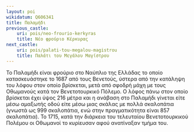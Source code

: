 ```yaml
---
layout: poi
wikidatum: Q606341
title: Παλαμήδι
previous_castle:
    uri: pois/neo-frourio-kerkyras
    title: Νέο φρούριο Κέρκυρας
next_castle:
    uri: pois/palati-tou-megalou-magistrou
    title: Παλάτι του Μεγάλου Μαγίστρου
---
```

Το Παλαμήδι είναι φρούριο στο Ναύπλιο της Ελλάδας το οποίο κατασκευάστηκε το 1687 από τους Βενετούς, ύστερα από την κατάληψη του λόφου στον οποίο βρίσκεται, μετά από σφοδρή μάχη με τους Οθωμανούς κατά τον Βενετοτουρκικό Πόλεμο. Ο λόφος πάνω στον οποίο βρίσκεται έχει ύψος 216 μέτρα και η ανάβαση στο Παλαμήδι γίνεται είτε μέσω αμαξωτής οδού είτε μέσω μιας σκάλας με πολλά σκαλοπάτια (γνωστά ως 999 σκαλοπάτια, ενώ στην πραγματικότητα είναι 857 σκαλοπάτια). Το 1715, κατά την διάρκεια του τελευταίου Βενετοτουρκικού Πολέμου οι Οθωμανοί το κυρίευσαν αφού ανατίναξαν τμήμα του.